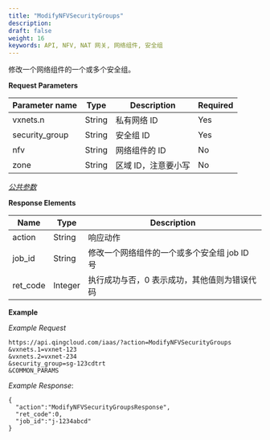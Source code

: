 ```yaml
---
title: "ModifyNFVSecurityGroups"
description: 
draft: false
weight: 16
keywords: API, NFV, NAT 网关, 网络组件, 安全组
---
```




修改一个网络组件的一个或多个安全组。

**Request Parameters**

| Parameter name | Type | Description | Required |
| --- | --- | --- | --- |
| vxnets.n | String | 私有网络 ID | Yes |
| security_group | String | 安全组 ID | Yes |
| nfv | String | 网络组件的 ID | No |
| zone | String | 区域 ID，注意要小写 | No |

[_公共参数_](../../../parameters/)

**Response Elements**

| Name | Type | Description |
| --- | --- | --- |
| action | String | 响应动作 |
| job_id | String | 修改一个网络组件的一个或多个安全组 job ID 号 |
| ret_code | Integer | 执行成功与否，0 表示成功，其他值则为错误代码 |

**Example**

_Example Request_

```
https://api.qingcloud.com/iaas/?action=ModifyNFVSecurityGroups
&vxnets.1=vxnet-123
&vxnets.2=vxnet-234
&security_group=sg-123cdtrt
&COMMON_PARAMS
```

_Example Response_:

```
{
  "action":"ModifyNFVSecurityGroupsResponse",
  "ret_code":0,
  "job_id":"j-1234abcd"
}
```

